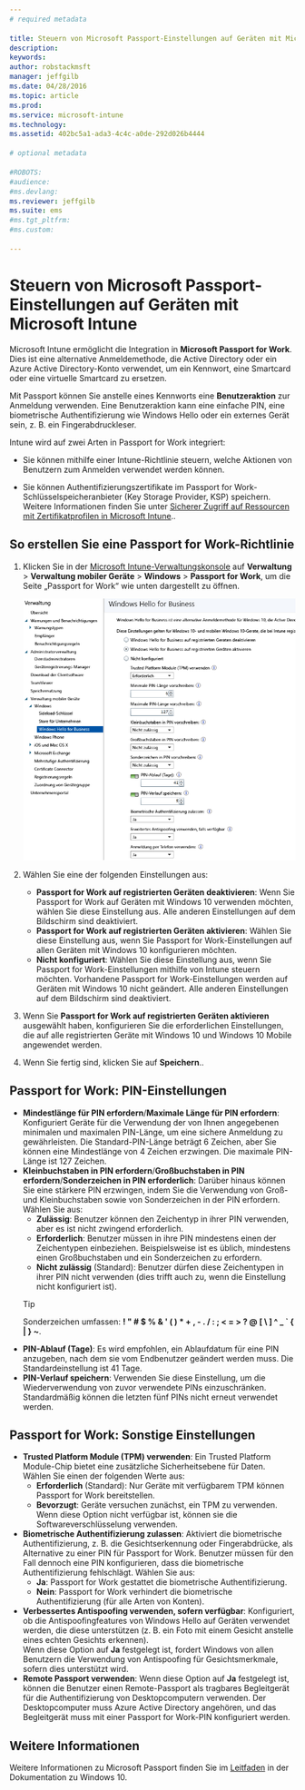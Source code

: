 ```yaml
---
# required metadata

title: Steuern von Microsoft Passport-Einstellungen auf Geräten mit Microsoft Intune | Microsoft Intune
description:
keywords:
author: robstackmsft
manager: jeffgilb
ms.date: 04/28/2016
ms.topic: article
ms.prod:
ms.service: microsoft-intune
ms.technology:
ms.assetid: 402bc5a1-ada3-4c4c-a0de-292d026b4444

# optional metadata

#ROBOTS:
#audience:
#ms.devlang:
ms.reviewer: jeffgilb
ms.suite: ems
#ms.tgt_pltfrm:
#ms.custom:

---
```


# Steuern von Microsoft Passport-Einstellungen auf Geräten mit Microsoft Intune
Microsoft Intune ermöglicht die Integration in **Microsoft Passport for Work**. Dies ist eine alternative Anmeldemethode, die Active Directory oder ein Azure Active Directory-Konto verwendet, um ein Kennwort, eine Smartcard oder eine virtuelle Smartcard zu ersetzen.

Mit Passport können Sie anstelle eines Kennworts eine **Benutzeraktion** zur Anmeldung verwenden. Eine Benutzeraktion kann eine einfache PIN, eine biometrische Authentifizierung wie Windows Hello oder ein externes Gerät sein, z. B. ein Fingerabdruckleser.

Intune wird auf zwei Arten in Passport for Work integriert:

-   Sie können mithilfe einer Intune-Richtlinie steuern, welche Aktionen von Benutzern zum Anmelden verwendet werden können.

-   Sie können Authentifizierungszertifikate im Passport for Work-Schlüsselspeicheranbieter (Key Storage Provider, KSP) speichern. Weitere Informationen finden Sie unter [Sicherer Zugriff auf Ressourcen mit Zertifikatprofilen in Microsoft Intune](secure-resource-access-with-certificate-profiles.md)..

## So erstellen Sie eine Passport for Work-Richtlinie

1.  Klicken Sie in der [Microsoft Intune-Verwaltungskonsole](https://manage.microsoft.com) auf **Verwaltung** &gt; **Verwaltung mobiler Geräte** &gt; **Windows** &gt; **Passport for Work**, um die Seite „Passport for Work“ wie unten dargestellt zu öffnen.

    ![Seite „Passport for Work“](../media/passport.png)

2.  Wählen Sie eine der folgenden Einstellungen aus:
    - **Passport for Work auf registrierten Geräten deaktivieren**: Wenn Sie Passport for Work auf Geräten mit Windows 10 verwenden möchten, wählen Sie diese Einstellung aus. Alle anderen Einstellungen auf dem Bildschirm sind deaktiviert.
    - **Passport for Work auf registrierten Geräten aktivieren**: Wählen Sie diese Einstellung aus, wenn Sie Passport for Work-Einstellungen auf allen Geräten mit Windows 10 konfigurieren möchten.
    - **Nicht konfiguriert**: Wählen Sie diese Einstellung aus, wenn Sie Passport for Work-Einstellungen mithilfe von Intune steuern möchten. Vorhandene Passport for Work-Einstellungen werden auf Geräten mit Windows 10 nicht geändert. Alle anderen Einstellungen auf dem Bildschirm sind deaktiviert.
3.  Wenn Sie **Passport for Work auf registrierten Geräten aktivieren** ausgewählt haben, konfigurieren Sie die erforderlichen Einstellungen, die auf alle registrierten Geräte mit Windows 10 und Windows 10 Mobile angewendet werden.
3.  Wenn Sie fertig sind, klicken Sie auf **Speichern**..

## Passport for Work: PIN-Einstellungen

  
- **Mindestlänge für PIN erfordern**/**Maximale Länge für PIN erfordern**: Konfiguriert Geräte für die Verwendung der von Ihnen angegebenen minimalen und maximalen PIN-Länge, um eine sichere Anmeldung zu gewährleisten. Die Standard-PIN-Länge beträgt 6 Zeichen, aber Sie können eine Mindestlänge von 4 Zeichen erzwingen. Die maximale PIN-Länge ist 127 Zeichen.
- **Kleinbuchstaben in PIN erfordern**/**Großbuchstaben in PIN erfordern**/**Sonderzeichen in PIN erforderlich**: Darüber hinaus können Sie eine stärkere PIN erzwingen, indem Sie die Verwendung von Groß- und Kleinbuchstaben sowie von Sonderzeichen in der PIN erfordern. Wählen Sie aus:
    - **Zulässig**: Benutzer können den Zeichentyp in ihrer PIN verwenden, aber es ist nicht zwingend erforderlich.
    - **Erforderlich**: Benutzer müssen in ihre PIN mindestens einen der Zeichentypen einbeziehen. Beispielsweise ist es üblich, mindestens einen Großbuchstaben und ein Sonderzeichen zu erfordern.
    - **Nicht zulässig** (Standard): Benutzer dürfen diese Zeichentypen in ihrer PIN nicht verwenden (dies trifft auch zu, wenn die Einstellung nicht konfiguriert ist).
    > [!TIP]
    > Sonderzeichen umfassen: **! " # $ % &amp; ' ( ) &#42; + , - . / : ; &lt; = &gt; ? @ [ \ ] ^ _ &#96; { &#124; } ~**.
- **PIN-Ablauf (Tage)**: Es wird empfohlen, ein Ablaufdatum für eine PIN anzugeben, nach dem sie vom Endbenutzer geändert werden muss. Die Standardeinstellung ist 41 Tage. 
- **PIN-Verlauf speichern**: Verwenden Sie diese Einstellung, um die Wiederverwendung von zuvor verwendete PINs einzuschränken. Standardmäßig können die letzten fünf PINs nicht erneut verwendet werden.


## Passport for Work: Sonstige Einstellungen

- **Trusted Platform Module (TPM) verwenden**: Ein Trusted Platform Module-Chip bietet eine zusätzliche Sicherheitsebene für Daten.<br>Wählen Sie einen der folgenden Werte aus:
    - **Erforderlich** (Standard): Nur Geräte mit verfügbarem TPM können Passport for Work bereitstellen.
    - **Bevorzugt**: Geräte versuchen zunächst, ein TPM zu verwenden. Wenn diese Option nicht verfügbar ist, können sie die Softwareverschlüsselung verwenden.
- **Biometrische Authentifizierung zulassen**: Aktiviert die biometrische Authentifizierung, z. B. die Gesichtserkennung oder Fingerabdrücke, als Alternative zu einer PIN für Passport for Work. Benutzer müssen für den Fall dennoch eine PIN konfigurieren, dass die biometrische Authentifizierung fehlschlägt. Wählen Sie aus:
    - **Ja**: Passport for Work gestattet die biometrische Authentifizierung.
    - **Nein**: Passport for Work verhindert die biometrische Authentifizierung (für alle Arten von Konten).
- **Verbessertes Antispoofing verwenden, sofern verfügbar**: Konfiguriert, ob die Antispoofingfeatures von Windows Hello auf Geräten verwendet werden, die diese unterstützen (z. B. ein Foto mit einem Gesicht anstelle eines echten Gesichts erkennen).<br>Wenn diese Option auf **Ja** festgelegt ist, fordert Windows von allen Benutzern die Verwendung von Antispoofing für Gesichtsmerkmale, sofern dies unterstützt wird.
- **Remote Passport verwenden**: Wenn diese Option auf **Ja** festgelegt ist, können die Benutzer einen Remote-Passport als tragbares Begleitgerät für die Authentifizierung von Desktopcomputern verwenden. Der Desktopcomputer muss Azure Active Directory angehören, und das Begleitgerät muss mit einer Passport for Work-PIN konfiguriert werden.

## Weitere Informationen
Weitere Informationen zu Microsoft Passport finden Sie im [Leitfaden](https://technet.microsoft.com/library/mt589441.aspx) in der Dokumentation zu Windows 10.




<!--HONumber=May16_HO1-->


